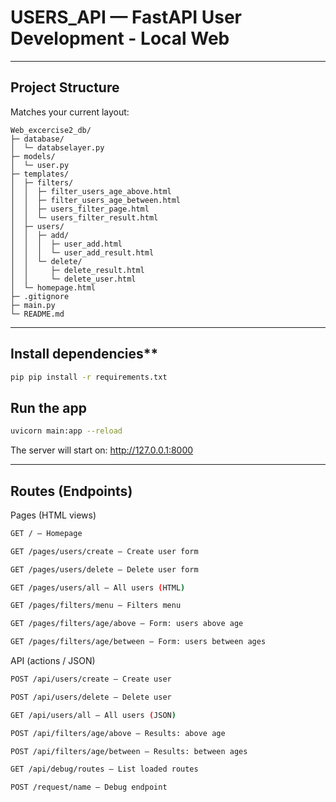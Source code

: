 # USERS_API — FastAPI User Development - Local Web

---

## Project Structure
Matches your current layout:

```
Web_excercise2_db/
├─ database/
│  └─ databselayer.py
├─ models/
│  └─ user.py
├─ templates/
│  ├─ filters/
│  │  ├─ filter_users_age_above.html
│  │  ├─ filter_users_age_between.html
│  │  ├─ users_filter_page.html
│  │  └─ users_filter_result.html
│  ├─ users/
│  │  ├─ add/
│  │  │  ├─ user_add.html
│  │  │  └─ user_add_result.html
│  │  └─ delete/
│  │     ├─ delete_result.html
│  │     └─ delete_user.html
│  └─ homepage.html
├─ .gitignore
├─ main.py
└─ README.md
```

---
## Install dependencies**
```bash
pip pip install -r requirements.txt

```

## Run the app 
```bash
uvicorn main:app --reload
```
The server will start on: <http://127.0.0.1:8000>

---

## Routes (Endpoints)


Pages (HTML views)
```bash
GET / – Homepage

GET /pages/users/create – Create user form

GET /pages/users/delete – Delete user form

GET /pages/users/all – All users (HTML)

GET /pages/filters/menu – Filters menu

GET /pages/filters/age/above – Form: users above age

GET /pages/filters/age/between – Form: users between ages
```
API (actions / JSON)
```bash
POST /api/users/create – Create user

POST /api/users/delete – Delete user

GET /api/users/all – All users (JSON)

POST /api/filters/age/above – Results: above age

POST /api/filters/age/between – Results: between ages

GET /api/debug/routes – List loaded routes

POST /request/name – Debug endpoint
```

